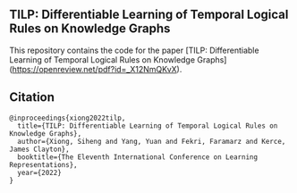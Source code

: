## TILP: Differentiable Learning of Temporal Logical Rules on Knowledge Graphs
This repository contains the code for the paper [TILP: Differentiable Learning of Temporal Logical Rules on Knowledge Graphs] (https://openreview.net/pdf?id=_X12NmQKvX).

## Citation
```
@inproceedings{xiong2022tilp,
  title={TILP: Differentiable Learning of Temporal Logical Rules on Knowledge Graphs},
  author={Xiong, Siheng and Yang, Yuan and Fekri, Faramarz and Kerce, James Clayton},
  booktitle={The Eleventh International Conference on Learning Representations},
  year={2022}
}
```
